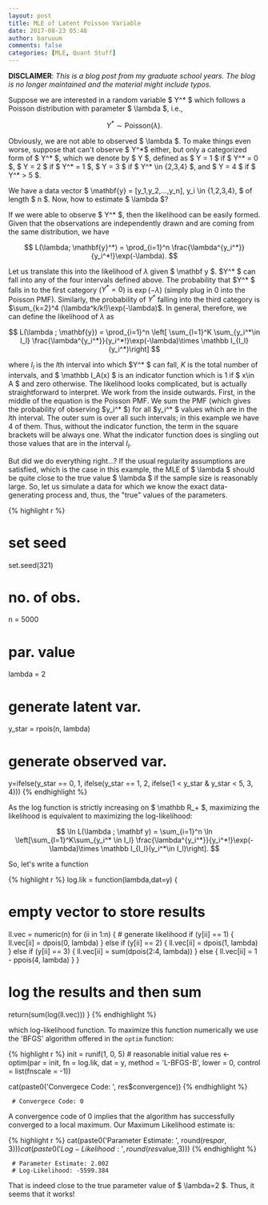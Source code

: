```yaml
---
layout: post
title: MLE of Latent Poisson Variable
date: 2017-08-23 05:48
author: baruuum
comments: false
categories: [MLE, Quant Stuff]
---
```


**DISCLAIMER**: _This is a blog post from my graduate school years. The blog is no longer maintained and the material might include typos._

Suppose we are interested in a random variable $ Y^* $ which follows a Poisson distribution with parameter $ \lambda $, i.e.,

$$ Y^* \sim \text{Poisson}({\lambda}).$$

Obviously, we are not able to observed $ \lambda $. To make things even worse, suppose that can't observe $ Y^\*$ either, but only a categorized form of $ Y^* $, which we denote by $ Y $, defined as $ Y = 1 $ if $ Y^* = 0 $, $ Y = 2 $ if $ Y^* = 1 $, $  Y = 3  $ if $  Y^* \in \{2,3,4\} $, and $ Y = 4 $ if $ Y^* > 5 $.

We have a data vector $ \mathbf{y} = [y_1,y_2,...,y_n], y_i \in \{1,2,3,4\}, $ of length $ n $. Now, how to estimate $ \lambda $?

If we were able to observe $ Y^* $, then the likelihood can be easily formed. Given that the observations are independently drawn and are coming from the same distribution, we have

$$ L(\lambda; \mathbf{y}^*) = \prod_{i=1}^n \frac{\lambda^{y_i^*}}{y_i^*!}\exp(-\lambda). $$

Let us translate this into the likelihood of $\lambda$ given $ \mathbf y $. $Y^* $ can fall into any of the four intervals defined above. The probability that $Y^* $ falls in to the first category ($Y^* = 0$) is $\exp(−\lambda)$ (simply plug in 0 into the Poisson PMF). Similarly, the probability of $Y^*$ falling into the third category is $\sum_{k=2}^4 (\lambda^k/k!)\exp(-\lambda)$. In general, therefore, we can define the likelihood of $\lambda$ as

$$ L(\lambda ; \mathbf{y}) = \prod_{i=1}^n \left[ \sum_{l=1}^K \sum_{y_i^*\in I_l} \frac{\lambda^{y_i^*}}{y_i^*!}\exp(-\lambda)\times \mathbb I_{I_l}(y_i^*)\right] $$

where $I_l$ is the $l$th interval into which $Y^* $ can fall, $K$ is the total number of intervals, and $ \mathbb I_A(x) $ is an indicator function which is 1 if $ x\in A $ and zero otherwise. The likelihood looks complicated, but is actually straightforward to interpret. We work from the inside outwards. First, in the middle of the equation is the Poisson PMF. We sum the PMF (which gives the probability of observing $y_i^* $) for all $y_i^* $ values which are in the $l$th interval. The outer sum is over all such intervals; in this example we have 4 of them. Thus, without the indicator function, the term in the square brackets will be always one. What the indicator function does is singling out those values that are in the interval $I_l$.

But did we do everything right...? If the usual regularity assumptions are satisfied, which is the case in this example, the MLE of $ \lambda $ should be quite close to the true value $ \lambda $ if the sample size is reasonably large. So, let us simulate a data for which we know the exact data-generating process and, thus, the "true" values of the parameters.

{% highlight r %}
# set seed
set.seed(321) 
# no. of obs.
n = 5000
# par. value
lambda = 2
# generate latent var.
y_star = rpois(n, lambda)
# generate observed var.
y=ifelse(y_star == 0, 1,
         ifelse(y_star == 1, 2,
                ifelse(1 < y_star & y_star < 5, 3, 4)))
{% endhighlight %}

As the log function is strictly increasing on $ \mathbb R_+ $, maximizing the likelihood is equivalent to maximizing the log-likelihood:

$$ \ln L(\lambda ; \mathbf y) = \sum_{i=1}^n \ln \left[\sum_{l=1}^K\sum_{y_i^* \in I_l} \frac{\lambda^{y_i^*}}{y_i^*!}\exp(-\lambda)\times \mathbb I_{I_l}(y_i^*\in I_l)\right]. $$

So, let's write a function

{% highlight r %}
log.lik = function(lambda,dat=y) {
   # empty vector to store results
   ll.vec = numeric(n)
   for (ii in 1:n) { # generate likelihood
      if (y[ii] == 1) {
         ll.vec[ii] = dpois(0, lambda)
      } else if (y[ii] == 2) {
         ll.vec[ii] = dpois(1, lambda)
      } else if (y[ii] == 3) {
         ll.vec[ii] = sum(dpois(2:4, lambda))
      } else {
         ll.vec[ii] = 1 - ppois(4, lambda)
      }
   }
   # log the results and then sum
   return(sum(log(ll.vec)))
}
{% endhighlight %}

which log-likelihood function. To maximize this function numerically we use the 'BFGS' algorithm offered in the `optim` function:

{% highlight r %}
init = runif(1, 0, 5) # reasonable initial value
res <- optim(par = init,
             fn = log.lik,
             dat = y, 
             method = 'L-BFGS-B',
             lower = 0,
             control = list(fnscale = -1))

cat(paste0('Convergece Code: ', res$convergence))
{% endhighlight %}

     # Convergece Code: 0


A convergence code of 0 implies that the algorithm has successfully converged to a local maximum. Our Maximum Likelihood estimate is:

{% highlight r %}
cat(paste0('Parameter Estimate: ', round(res$par,3)))
cat(paste0('Log-Likelihood: ', round(res$value,3)))
{% endhighlight %}


     # Parameter Estimate: 2.002
     # Log-Likelihood: -5599.384


That is indeed close to the true parameter value of $ \lambda=2 $. Thus, it seems that it works!
